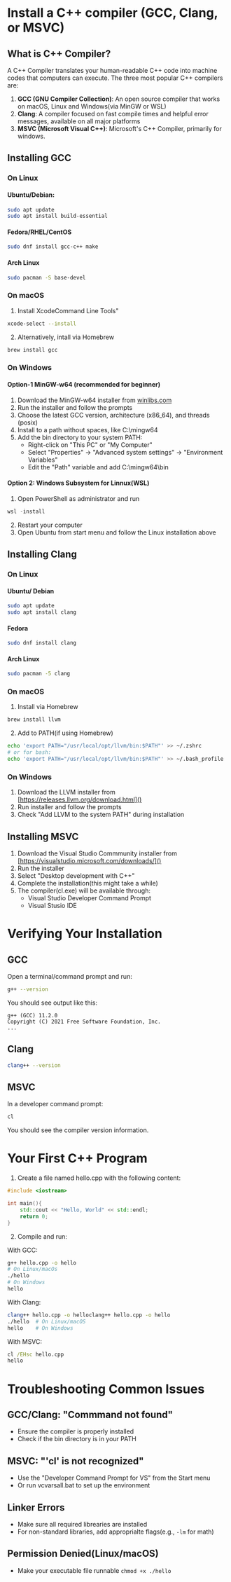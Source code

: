 # Install a C++ compiler (GCC, Clang, or MSVC)

## What is C++ Compiler?

A C++ Compiler translates your human-readable C++ code into machine codes that computers can execute. The three most popular C++ compilers are:

1. **GCC (GNU Compiler Collection)**: An open source compiler that works on macOS, Linux and Windows(via MinGW or WSL)
2. **Clang**: A compiler focused on fast compile times and helpful error messages, available on all major platforms
3. **MSVC (Microsoft Visual C++)**: Microsoft's C++ Compiler, primarily for windows.

## Installing GCC 

### On Linux

#### Ubuntu/Debian: 

```bash
sudo apt update
sudo apt install build-essential
```

#### Fedora/RHEL/CentOS

```bash
sudo dnf install gcc-c++ make
```

#### Arch Linux

```bash
sudo pacman -S base-devel
```

### On macOS

1. Install XcodeCommand Line Tools" 

```bash
xcode-select --install
```

2. Alternatively, intall via Homebrew

```bash
brew install gcc
```

### On Windows

#### Option-1 MinGW-w64 (recommended for beginner)

1. Download the MinGW-w64 installer from [winlibs.com]()
2. Run the installer and follow the prompts
3. Choose the latest GCC version, architecture (x86_64), and threads (posix)
4. Install to a path without spaces, like C:\mingw64
5. Add the bin directory to your system PATH:
    - Right-click on "This PC" or "My Computer"
    - Select "Properties" → "Advanced system settings" → "Environment Variables"
    - Edit the "Path" variable and add C:\mingw64\bin

#### Option 2: Windows Subsystem for Linnux(WSL)

1. Open PowerShell as administrator and run
```powershell
wsl -install
```
2. Restart your computer
3. Open Ubuntu from start menu and follow the Linux installation above

## Installing Clang

### On Linux

#### Ubuntu/ Debian 

```bash
sudo apt update
sudo apt install clang
```


#### Fedora

```bash
sudo dnf install clang
```

#### Arch Linux

```bash
sudo pacman -5 clang
```

### On macOS

1. Install via Homebrew

```bash
brew install llvm
```

2. Add to PATH(if using Homebrew)
```bash
echo 'export PATH="/usr/local/opt/llvm/bin:$PATH"' >> ~/.zshrc
# or for bash:
echo 'export PATH="/usr/local/opt/llvm/bin:$PATH"' >> ~/.bash_profile
```

### On Windows

1. Download the LLVM installer from [https://releases.llvm.org/download.html]()
2. Run installer and follow the prompts
3. Check "Add LLVM to the system PATH" during installation

## Installing MSVC

1. Download the Visual Studio Commmunity installer from [https://visualstudio.microsoft.com/downloads/]()
2. Run the installer
3. Select "Desktop development with C++"
4. Complete the installation(this might take a while)
5. The compiler(cl.exe) will be available through: 
    - Visual Studio Developer Command Prompt
    - Visual Stusio IDE

# Verifying Your Installation

## GCC

Open a terminal/command prompt and run:

```bash
g++ --version
```

You should see output like this:

```code
g++ (GCC) 11.2.0
Copyright (C) 2021 Free Software Foundation, Inc.
...
```

## Clang

```bash
clang++ --version
```

## MSVC

In a developer command prompt:

```cmd
cl
```
You should see the compiler version information.

# Your First C++ Program

1. Create a file named hello.cpp with the following content:

```c++
#include <iostream>

int main(){
    std::cout << "Hello, World" << std::endl;
    return 0;
}
```
2. Compile and run:

With GCC:

```bash
g++ hello.cpp -o hello
# On Linux/macOs
./hello
# On Windows
hello
```

With Clang:

```bash
clang++ hello.cpp -o helloclang++ hello.cpp -o hello
./hello  # On Linux/macOS
hello    # On Windows
```

With MSVC:

```cmd
cl /EHsc hello.cpp
hello
```

# Troubleshooting Common Issues

## GCC/Clang: "Commmand not found"
- Ensure the compiler is properly installed
- Check if the bin directory is in your PATH

## MSVC: "'cl' is not recognized"
- Use the "Developer Command Prompt for VS" from the Start menu
- Or run vcvarsall.bat to set up the environment

## Linker Errors
- Make sure all required librearies are installed
- For non-standard libraries, add approprialte flags(e.g., `-lm` for math)

## Permission Denied(Linux/macOS)
- Make your executable file runnable `chmod +x ./hello` 